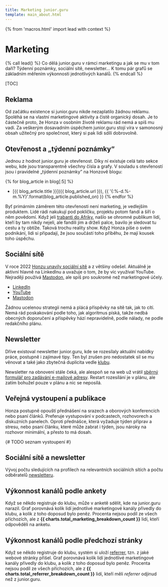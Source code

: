 ```yaml
---
title: Marketing junior.guru
template: main_about.html
---
```


{% from 'macros.html' import lead with context %}

# Marketing

{% call lead() %}
Co dělá junior.guru v rámci marketingu a jak se mu v tom daří? Týdenní poznámky, sociální sítě, newsletter… K tomu pár grafů se základním měřením výkonnosti jednotlivých kanálů.
{% endcall %}

[TOC]

## Reklama

Od začátku existence si junior.guru nikde nezaplatilo žádnou reklamu. Spoléhá se na vlastní marketingové aktivity a čistě organický dosah.
Je to částečně proto, že Honza v osobním životě reklamu rád nemá a spíš mu vadí.
Za veškerým dosavadním úspěchem junior.guru stojí víra v samonosný obsah užitečný pro společnost, který si pak lidi sdílí dobrovolně.

## Otevřenost a „týdenní poznámky“

Jednou z hodnot junior.guru je otevřenost.
Díky ní existuje celá tato sekce webu, kde jsou transparentně všechny čísla a grafy.
V souladu s otevřeností jsou i pravidelné „týdenní poznámky” na Honzově blogu:

{% for blog_article in blog[:5] %}
-   [{{ blog_article.title }}]({{ blog_article.url }}), {{ '{:%-d.%-m.%Y}'.format(blog_article.published_on) }}
{% endfor %}

Byť primárním záměrem této otevřenosti není marketing, je vedlejším produktem.
Lidé rádi nakukují pod pokličku, projektu potom fandí a šíří o něm povědomí.
Když jeli [trabanti do Afriky](https://www.ceskatelevize.cz/porady/10660318675-trabantem-napric-afrikou/), našlo se ohromné publikum lidí, kteří by tam nikdy nejeli, ale fandili jim a drželi palce, bavilo je sledovat tu cestu a ty obtíže. Taková trochu reality show. Když Honza píše o svém podnikání, lidi si připadají, že jsou součástí toho příběhu, že mají kousek toho úspěchu.

## Sociální sítě

V roce 2022 [Honzu unavily sociální sítě](https://honzajavorek.cz/blog/moje-nova-strategie-na-socialni-site/) a z většiny odešel.
Aktuálně je aktivní hlavně na LinkedInu a uvažuje o tom, že by víc využíval YouTube.
Nejraději používá [Mastodon](https://mastodonczech.cz/@honzajavorek), ale spíš pro soukromé než marketingové účely.

- [LinkedIn](https://www.linkedin.com/in/honzajavorek/)
- [YouTube](https://www.youtube.com/@juniordotguru)
- [Mastodon](https://mastodonczech.cz/@honzajavorek/)

Žádnou ucelenou strategii nemá a plácá příspěvky na sítě tak, jak to cítí.
Nemá rád poskakování podle toho, jak algoritmus píská, takže nedbá obecných doporučení a příspěvky hází nepravidelně, podle nálady, ne podle redakčního plánu.

## Newsletter

Dříve existoval newsletter junior.guru, kde se rozesílaly aktuální nabídky práce, postupně i zajímavé tipy.
Ten byl zrušen pro nedostatek sil se mu věnovat a také jako zbytečná duplicita vedle [klubu](../club.md).

Newsletter na obnovení stále čeká, ale alespoň se na web už vrátil [sběrný formulář pro zadávání e-mailové adresy](../news.jinja).
Restart rozesílání je v plánu, ale zatím bohužel pouze v plánu a nic se neposílá.

## Veřejná vystoupení a publikace

Honza postupně opouští přednášení na srazech a oborových konferencích nebo psaní článků.
Preferuje vystupování v podcastech, rozhovorech a diskuzních panelech.
Oproti přednášce, která vyžaduje týden příprav a stresu, nebo psaní článku, které může zabrat i týden, jsou nároky na rozhovor minimální, a přesto to má dosah.

{# TODO seznam vystoupení #}

## Sociální sítě a newsletter

Vývoj počtu sledujících na profilech na relevantních sociálních sítích a počtu odběratelů [newsletteru](../news.jinja).

<div class="chart-scroll"><div class="chart-container"><canvas
    class="chart" width="400" height="300"
    data-chart-type="line"
    data-chart="{{ {
        'labels': charts.followers_breakdown_labels,
        'datasets': [
            {
                'label': 'newsletter',
                'data': charts.followers_breakdown.pop('newsletter'),
                'borderColor': '#02cabb',
                'borderWidth': 2,
            },
            {
                'label': 'osobní LinkedIn',
                'data': charts.followers_breakdown.pop('linkedin_personal'),
                'borderColor': '#1755d1',
                'borderWidth': 2,
            },
            {
                'label': 'YouTube',
                'data': charts.followers_breakdown.pop('youtube'),
                'borderColor': '#dc3545',
                'borderWidth': 2,
            },
            {
                'label': 'osobní GitHub',
                'data': charts.followers_breakdown.pop('github_personal'),
                'borderColor': '#343434',
                'borderWidth': 2,
            },
            {
                'label': 'LinkedIn',
                'data': charts.followers_breakdown.pop('linkedin'),
                'borderColor': '#1755d1',
                'borderWidth': 1,
            },
            {
                'label': 'Mastodon',
                'data': charts.followers_breakdown.pop('mastodon'),
                'borderColor': '#563acc',
                'borderWidth': 1,
            },
            {
                'label': 'GitHub',
                'data': charts.followers_breakdown.pop('github'),
                'borderColor': '#343434',
                'borderWidth': 1,
            }
        ],
    }|tojson|forceescape }}"
    {{ charts.followers_breakdown.keys()|list|assert_empty }}
    data-chart-options="{{ {
        'interaction': {'mode': 'index'},
        'plugins': {'annotation': charts.followers_breakdown_annotations},
    }|tojson|forceescape }}"></canvas></div></div>

## Výkonnost kanálů podle ankety

Když se někdo registruje do klubu, může v anketě sdělit, kde na junior.guru narazil.
Graf porovnává kolik lidí jednotlivé marketingové kanály přivedly do klubu, a kolik z toho doposud bylo peněz.
Procenta nejsou podíl ze všech příchozích, ale z **{{ charts.total_marketing_breakdown_count }}** lidí, kteří odpověděli na anketu.

<div class="chart-scroll"><div class="chart-container"><canvas
    class="chart" width="400" height="300"
    data-chart-type="bar"
    data-chart="{{ {
        'labels': {
            'other': 'ostatní',
            'courses': 'doporučení z kurzu',
            'search': 'vyhledávání',
            'internet': '„internet“',
            'friend': 'doporučení známého',
            'facebook': 'Facebook',
            'podcasts': 'podcasty',
            'linkedin': 'LinkedIn',
            'youtube': 'YouTube',
            'yablko': 'yablko',
            'courses_search': 'vyhledávání recenzí kurzů',
        }|mapping(charts.total_spend_marketing_breakdown.keys()),
        'datasets': [
            {
                'label': '% členů',
                'data': charts.total_marketing_breakdown.values()|list,
                'backgroundColor': '#1755d1',
            },
            {
                'label': '% peněz',
                'data': charts.total_spend_marketing_breakdown.values()|list,
                'backgroundColor': '#638cdd',
            },
        ],
    }|tojson|forceescape }}"
    data-chart-options="{{ {
        'interaction': {'mode': 'index'},
        'scales': {'y': {'beginAtZero': true}},
    }|tojson|forceescape }}"></canvas></div></div>

## Výkonnost kanálů podle předchozí stránky

Když se někdo registruje do klubu, systém si uloží [referrer](https://developer.mozilla.org/en-US/docs/Web/HTTP/Headers/Referer), tzn. z jaké webové stránky přišel.
Graf porovnává kolik lidí jednotlivé marketingové kanály přivedly do klubu, a kolik z toho doposud bylo peněz.
Procenta nejsou podíl ze všech příchozích, ale z **{{ charts.total_referrer_breakdown_count }}** lidí, kteří měli _referrer_ odjinud než z junior.guru.

<div class="chart-scroll"><div class="chart-container"><canvas
    class="chart" width="400" height="300"
    data-chart-type="bar"
    data-chart="{{ {
        'labels': {
            'other': 'ostatní',
            'twitter': 'Twitter',
            'honzajavorek': 'honzajavorek.cz',
            'google': 'Google',
            'facebook': 'Facebook',
            'linkedin': 'LinkedIn',
            'youtube': 'YouTube',
        }|mapping(charts.total_spend_referrer_breakdown.keys()),
        'datasets': [
            {
                'label': '% členů',
                'data': charts.total_referrer_breakdown.values()|list,
                'backgroundColor': '#1755d1',
            },
            {
                'label': '% peněz',
                'data': charts.total_spend_referrer_breakdown.values()|list,
                'backgroundColor': '#638cdd',
            },
        ],
    }|tojson|forceescape }}"
    data-chart-options="{{ {
        'interaction': {'mode': 'index'},
        'scales': {'y': {'beginAtZero': true}},
    }|tojson|forceescape }}"></canvas></div></div>
